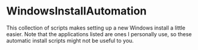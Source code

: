 # WindowsInstallAutomation
 
This collection of scripts makes setting up a new Windows install a little easier. 
Note that the applications listed are ones I personally use, so these automatic install scripts might not be useful to you.